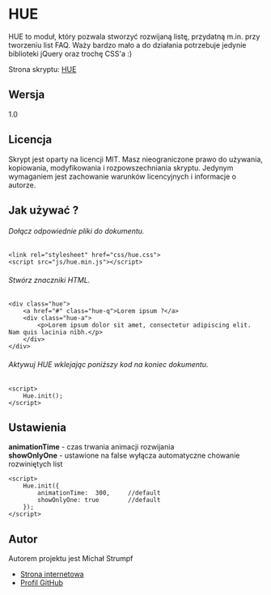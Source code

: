 # HUE
HUE to moduł, który pozwala stworzyć rozwijaną listę, przydatną m.in. przy tworzeniu list FAQ. Waży bardzo mało a do działania potrzebuje jedynie biblioteki jQuery oraz trochę CSS'a :)

Strona skryptu: [HUE](http://www.michu2k.pl/hue/)

## Wersja
1.0

## Licencja 
Skrypt jest oparty na licencji MIT. Masz nieograniczone prawo do używania, kopiowania, modyfikowania i rozpowszechniania skryptu. Jedynym wymaganiem jest zachowanie warunków licencyjnych i informacje o autorze.

## Jak używać ?

###### Dołącz odpowiednie pliki do dokumentu.
```
<link rel="stylesheet" href="css/hue.css"> 
<script src="js/hue.min.js"></script>  
```

###### Stwórz znaczniki HTML.
```
<div class="hue">
    <a href="#" class="hue-q">Lorem ipsum ?</a>
    <div class="hue-a">
        <p>Lorem ipsum dolor sit amet, consectetur adipiscing elit. Nam quis lacinia nibh.</p>
    </div>
</div>
```

###### Aktywuj HUE wklejając poniższy kod na koniec dokumentu.
```
<script>
    Hue.init(); 
</script>
```

## Ustawienia
**animationTime** - czas trwania animacji rozwijania  
**showOnlyOne** - ustawione na false wyłącza automatyczne chowanie rozwiniętych list

```
<script>
    Hue.init({
        animationTime:  300,     //default
        showOnlyOne: true        //default
    }); 
</script>
```

## Autor
Autorem projektu jest Michał Strumpf  
- [Strona internetowa](http://www.michu2k.pl/)
- [Profil GitHub](https://github.com/michu2k/)